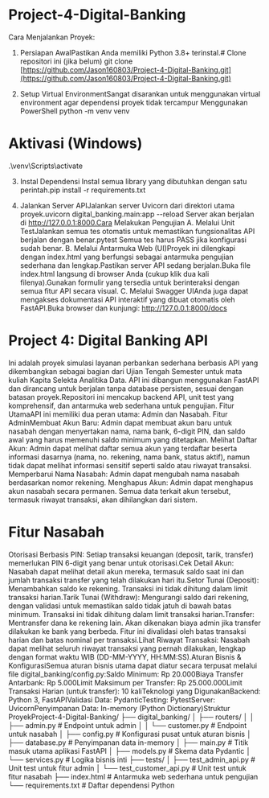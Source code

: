 # Project-4-Digital-Banking

Cara Menjalankan Proyek:

1. Persiapan AwalPastikan Anda memiliki Python 3.8+ terinstal.# Clone repositori ini (jika belum)
git clone [https://github.com/Jason160803/Project-4-Digital-Banking.git](https://github.com/Jason160803/Project-4-Digital-Banking.git)

2. Setup Virtual EnvironmentSangat disarankan untuk menggunakan virtual environment agar dependensi proyek tidak tercampur
Menggunakan PowerShell
python -m venv venv

# Aktivasi (Windows)
.\venv\Scripts\activate

3. Instal Dependensi
Instal semua library yang dibutuhkan dengan satu perintah.pip install -r requirements.txt

4. Jalankan Server APIJalankan server Uvicorn dari direktori utama proyek.uvicorn digital_banking.main:app --reload
Server akan berjalan di http://127.0.0.1:8000.Cara Melakukan Pengujian
A. Melalui Unit TestJalankan semua tes otomatis untuk memastikan fungsionalitas API berjalan dengan benar.pytest
Semua tes harus PASS jika konfigurasi sudah benar.
B. Melalui Antarmuka Web (UI)Proyek ini dilengkapi dengan index.html yang berfungsi sebagai antarmuka pengujian sederhana dan lengkap.Pastikan server API sedang berjalan.Buka file index.html langsung di browser Anda (cukup klik dua kali filenya).Gunakan formulir yang tersedia untuk berinteraksi dengan semua fitur API secara visual.
C. Melalui Swagger UIAnda juga dapat mengakses dokumentasi API interaktif yang dibuat otomatis oleh FastAPI.Buka browser dan kunjungi: http://127.0.0.1:8000/docs



# Project 4: Digital Banking API
Ini adalah proyek simulasi layanan perbankan sederhana berbasis API yang dikembangkan sebagai bagian dari Ujian Tengah Semester untuk mata kuliah Kapita Selekta Analitika Data. 
API ini dibangun menggunakan FastAPI dan dirancang untuk berjalan tanpa database persisten, sesuai dengan batasan proyek.Repositori ini mencakup backend API, unit test yang komprehensif, dan antarmuka web sederhana untuk pengujian.
Fitur UtamaAPI ini memiliki dua peran utama: 
Admin dan Nasabah.
Fitur AdminMembuat Akun Baru: Admin dapat membuat akun baru untuk nasabah dengan menyertakan nama, nama bank, 6-digit PIN, dan saldo awal yang harus memenuhi saldo minimum yang ditetapkan.
Melihat Daftar Akun: Admin dapat melihat daftar semua akun yang terdaftar beserta informasi dasarnya (nama, no. rekening, nama bank, status aktif), namun tidak dapat melihat informasi sensitif seperti saldo atau riwayat transaksi.
Memperbarui Nama Nasabah: Admin dapat mengubah nama nasabah berdasarkan nomor rekening.
Menghapus Akun: Admin dapat menghapus akun nasabah secara permanen. Semua data terkait akun tersebut, termasuk riwayat transaksi, akan dihilangkan dari sistem.

# Fitur Nasabah

Otorisasi Berbasis PIN: Setiap transaksi keuangan (deposit, tarik, transfer) memerlukan PIN 6-digit yang benar untuk otorisasi.Cek Detail Akun: Nasabah dapat melihat detail akun mereka, termasuk saldo saat ini dan jumlah transaksi transfer yang telah dilakukan hari itu.Setor Tunai (Deposit): Menambahkan saldo ke rekening. Transaksi ini tidak dihitung dalam limit transaksi harian.Tarik Tunai (Withdraw): Mengurangi saldo dari rekening, dengan validasi untuk memastikan saldo tidak jatuh di bawah batas minimum. Transaksi ini tidak dihitung dalam limit transaksi harian.Transfer: Mentransfer dana ke rekening lain. Akan dikenakan biaya admin jika transfer dilakukan ke bank yang berbeda. Fitur ini divalidasi oleh batas transaksi harian dan batas nominal per transaksi.Lihat Riwayat Transaksi: Nasabah dapat melihat seluruh riwayat transaksi yang pernah dilakukan, lengkap dengan format waktu WIB (DD-MM-YYYY, HH:MM:SS).Aturan Bisnis & KonfigurasiSemua aturan bisnis utama dapat diatur secara terpusat melalui file digital_banking/config.py:Saldo Minimum: Rp 20.000Biaya Transfer Antarbank: Rp 5.000Limit Maksimum per Transfer: Rp 25.000.000Limit Transaksi Harian (untuk transfer): 10 kaliTeknologi yang DigunakanBackend: Python 3, FastAPIValidasi Data: PydanticTesting: PytestServer: UvicornPenyimpanan Data: In-memory (Python Dictionary)Struktur ProyekProject-4-Digital-Banking/
├── digital_banking/
│   ├── routers/
│   │   ├── admin.py        # Endpoint untuk admin
│   │   └── customer.py     # Endpoint untuk nasabah
│   ├── config.py           # Konfigurasi pusat untuk aturan bisnis
│   ├── database.py         # Penyimpanan data in-memory
│   ├── main.py             # Titik masuk utama aplikasi FastAPI
│   ├── models.py           # Skema data Pydantic
│   └── services.py         # Logika bisnis inti
├── tests/
│   ├── test_admin_api.py   # Unit test untuk fitur admin
│   └── test_customer_api.py  # Unit test untuk fitur nasabah
├── index.html              # Antarmuka web sederhana untuk pengujian
└── requirements.txt        # Daftar dependensi Python

